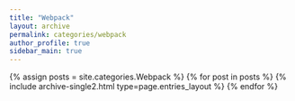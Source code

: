 ```yaml
---
title: "Webpack"
layout: archive
permalink: categories/webpack
author_profile: true
sidebar_main: true
---
```


{% assign posts = site.categories.Webpack %}
{% for post in posts %} {% include archive-single2.html type=page.entries_layout %} {% endfor %}
